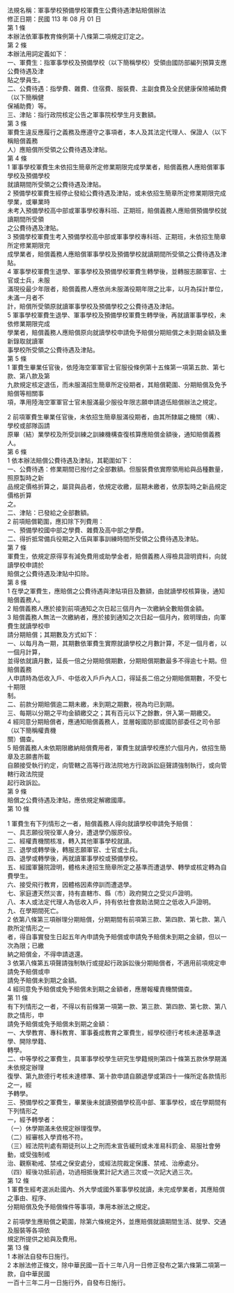 法規名稱：軍事學校預備學校軍費生公費待遇津貼賠償辦法  
修正日期：民國 113 年 08 月 01 日  
第 1 條  
本辦法依軍事教育條例第十八條第二項規定訂定之。  
第 2 條  
本辦法用詞定義如下：  
一、軍費生：指軍事學校及預備學校（以下簡稱學校）受領由國防部編列預算支應公費待遇及津  
貼之學員生。  
二、公費待遇：指學費、雜費、住宿費、服裝費、主副食費及全民健康保險補助費（以下簡稱健  
保補助費）等。  
三、津貼：指行政院核定公告之軍事院校學生月支數額。  
第 3 條  
軍費生違反應履行之義務及應遵守之事項者，本人及其法定代理人、保證人（以下稱賠償義務  
人）應賠償所受領之公費待遇及津貼。  
第 4 條  
1 軍事學校軍費生未依招生簡章所定修業期限完成學業者，賠償義務人應賠償軍事學校及預備學校  
就讀期間所受領之公費待遇及津貼。  
2 預備學校軍費生經停止發給公費待遇及津貼，或未依招生簡章所定修業期限完成學業，或畢業時  
未考入預備學校高中部或軍事學校專科班、正期班，賠償義務人應賠償預備學校就讀期間所受領  
之公費待遇及津貼。  
3 預備學校軍費生考入預備學校高中部或軍事學校專科班、正期班，未依招生簡章所定修業期限完  
成學業者，賠償義務人應賠償軍事學校及預備學校就讀期間所受領之公費待遇及津貼。  
4 軍事學校軍費生退學、軍事學校及預備學校軍費生轉學後，並轉服志願軍官、士官或士兵，未服  
滿現役最少年限者，賠償義務人應依尚未服滿役期年限之比率，以月為採計單位，未滿一月者不  
計，賠償所受領原就讀軍事學校及預備學校之公費待遇及津貼。  
5 軍事學校軍費生退學、軍事學校及預備學校軍費生轉學後，再就讀軍事學校，未依修業期限完成  
學業者，賠償義務人應賠償原向就讀學校申請免予賠償分期賠償之未到期金額及重新錄取就讀軍  
事學校所受領之公費待遇及津貼。  
第 5 條  
1 軍費生畢業任官後，依陸海空軍軍官士官服役條例第十五條第一項第五款、第七款、第八款及第  
九款規定核定退伍，而未服滿招生簡章所定役期者，其賠償範圍、分期賠償及免予賠償等相關事  
項，準用陸海空軍軍官士官未服滿最少服役年限志願申請退伍賠償辦法之規定。  


2 前項軍費生畢業任官後，未依招生簡章服滿役期者，由其所隸屬之機關（構）、學校或部隊函請  
原畢（結）業學校及所受訓練之訓練機構查復核算應賠償金額後，通知賠償義務人。  
第 6 條  
1 依本辦法賠償公費待遇及津貼，其範圍如下：  
一、公費待遇：修業期間已撥付之全部數額。但服裝費依實際領用給與品種數量，照原製時之新  
品規定價格折算之，屬貸與品者，依規定收繳，屆期未繳者，依原製時之新品規定價格折算  
之。  
二、津貼：已發給之全部數額。  
2 前項賠償範圍，應扣除下列費用：  
一、預備學校國中部之學費、雜費及高中部之學費。  
二、得折抵常備兵役期之入伍與軍事訓練時間所受領之公費待遇及津貼。  
第 7 條  
軍費生，依規定原得享有減免費用或助學金者，賠償義務人得檢具證明資料，向就讀學校申請於  
賠償之公費待遇及津貼中扣除。  
第 8 條  
1 在學之軍費生，應賠償之公費待遇與津貼項目及數額，由就讀學校核算後，通知賠償義務人。  
2 賠償義務人應於接到前項通知之次日起三個月內一次繳納全數賠償金額。  
3 賠償義務人無法一次繳納者，應於接到通知之次日起一個月內，敘明理由，向軍費生就讀學校申  
請分期賠償；其期數及方式如下：  
一、以每月為一期，其期數依軍費生實際就讀學校之月數計算，不足一個月者，以一個月計算，  
並得依就讀月數，延長一倍之分期賠償期數，分期賠償期數最多不得逾七十期。但賠償義務  
人申請時為低收入戶、中低收入戶戶內人口，得延長二倍之分期賠償期數，不受七十期限  
制。  
二、前款分期賠償逾二期未繳，未到期之期數，視為均已到期。  
三、每期以分期之平均金額繳交之；其有百元以下之餘數，併入第一期繳交。  
4 經同意分期賠償者，應通知賠償義務人，並層報國防部或國防部委任之司令部（以下簡稱權責機  
關）備查。  
5 賠償義務人未依期限繳納賠償費用者，軍費生就讀學校應於六個月內，依招生簡章及志願書所載  
自願接受執行約定，向管轄之高等行政法院地方行政訴訟庭聲請強制執行，或向管轄行政法院提  
起行政訴訟。  
第 9 條  
賠償之公費待遇及津貼，應依規定解繳國庫。  
第 10 條  


1 軍費生有下列情形之一者，賠償義務人得向就讀學校申請免予賠償：  
一、具志願役現役軍人身分，遭退學仍服原役。  
二、經權責機關核准，轉入其他軍事學校就讀。  
三、退學或轉學後，轉服志願軍官、士官或士兵。  
四、退學或轉學後，再就讀軍事學校或預備學校。  
五、經國軍醫院證明，體格未達招生簡章所定之基準而遭退學、轉學或核定轉為自費學生。  
六、接受飛行教育，因體格因素停訓而遭退學。  
七、家庭遭天然災害，持有直轄市、縣（市）政府開立之受災戶證明。  
八、本人或法定代理人為低收入戶，持有依社會救助法開立之低收入戶證明。  
九、在學期間死亡。  
2 依第八條第三項辦理分期賠償，分期期間有前項第三款、第四款、第七款、第八款所定情形之一  
者，得自事實發生日起五年內申請免予賠償或申請免予賠償未到期之金額，但以一次為限；已繳  
納之賠償金，不得申請退還。  
3 依第八條第五項聲請強制執行或提起行政訴訟後分期賠償者，不適用前項規定申請免予賠償或申  
請免予賠償未到期之金額。  
4 經同意免予賠償或免予賠償未到期之金額者，應層報權責機關備查。  
第 11 條  
有下列情形之一者，不得以有前條第一項第一款、第三款、第四款、第七款、第八款之情形，申  
請免予賠償或免予賠償未到期之金額：  
一、大學教育、專科教育、軍事養成教育之軍費生，經學校德行考核未達基準退學、開除學籍、  
轉學。  
二、中等學校之軍費生，具軍事學校學生研究生學籍規則第四十條第五款休學期滿未依規定辦理  
復學、第九款德行考核未達標準、第十款申請自願退學或第四十一條所定各款情形之一，經  
予轉學。  
三、預備學校之軍費生，畢業後未就讀預備學校高中部、軍事學校，或在學期間有下列情形之  
一，經予轉學者：  
（一）休學期滿未依規定辦理復學。  
（二）經審核入學資格不符。  
（三）經法院判處有期徒刑以上之刑而未宣告緩刑或未准易科罰金、易服社會勞動，或受強制戒  
治、觀察勒戒、禁戒之保安處分，或經法院裁定保護、禁戒、治療處分。  
（四）經後功抵前過，功過相抵後累計記大過三次或一次記大過三次。  
第 12 條  
1 軍費生經考選派赴國內、外大學或國外軍事學校就讀，未完成學業者，其應賠償之事由、程序、  
分期賠償及免予賠償條件等事項，準用本辦法之規定。  


2 前項學生應賠償之範圍，除第六條規定外，並應賠償就讀期間生活、就學、交通及服裝等各項依  
規定所提供之給與及費用。  
第 13 條  
1 本辦法自發布日施行。  
2 本辦法修正條文，除中華民國一百十三年八月一日修正發布之第六條第二項第一款，自中華民國  
一百十三年二月一日施行外，自發布日施行。  


